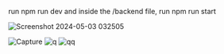 run npm run dev and inside the /backend file, run npm run start

![Screenshot 2024-05-03 032505](https://github.com/RishniMeemeduma/react-food-order-app/assets/34571667/a4124ee7-1392-4b9d-96b3-f65427c5f302)

![Capture](https://github.com/RishniMeemeduma/react-food-order-app/assets/34571667/75f88e67-549d-4189-b051-c126ace468e5)
![q](https://github.com/RishniMeemeduma/react-food-order-app/assets/34571667/c7559704-eb08-4569-9469-951d9692d89b)
![qq](https://github.com/RishniMeemeduma/react-food-order-app/assets/34571667/b881e89d-7327-4eeb-947d-f70979db151e)
